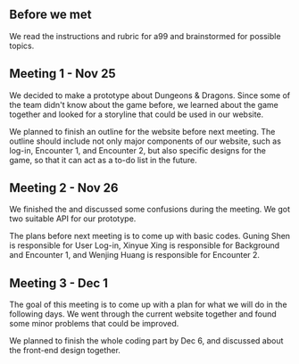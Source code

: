 ## Before we met
We read the instructions and rubric for a99 and brainstormed for possible topics.

## Meeting 1 - Nov 25
We decided to make a prototype about Dungeons & Dragons. Since some of the team didn't know about the game before, we learned about the game together and looked for a storyline that could be used in our website. 

We planned to finish an outline for the website before next meeting. The outline should include not only major components of our website, such as log-in, Encounter 1, and Encounter 2, but also specific designs for the game, so that it can act as a to-do list in the future.

## Meeting 2 - Nov 26
We finished the and discussed some confusions during the meeting. We got two suitable API for our prototype. 

The plans before next meeting is to come up with basic codes. Guning Shen is responsible for User Log-in, Xinyue Xing is responsible for Background and Encounter 1, and Wenjing Huang is responsible for Encounter 2.

## Meeting 3 - Dec 1
The goal of this meeting is to come up with a plan for what we will do in the following days. We went through the current website together and found some minor problems that could be improved.

We planned to finish the whole coding part by Dec 6, and discussed about the front-end design together.
